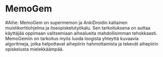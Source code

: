 # MemoGem
#Aihe:
MemoGem on supermemon ja AnkiDroidin kaltainen muistikorttiohjelma ja itseopiskelutyökalu.
Sen tarkoituksena on auttaa käyttäjää oppimaan valitsemiaan aihealueita mahdollisimman tehokkaasti. MemoGemiin on tarkoitus myös luoda loogista yhteyttä kuvaavia algoritmeja, jotka helpottavat aihepiirin hahmottamista ja tekevät aihepiirin opiskelusta mielekkäämpää.   
